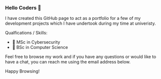 ### Hello Coders 👋

<!--
**jahangeeraslam1/jahangeeraslam1** is a ✨ _special_ ✨ repository because its `README.md` (this file) appears on your GitHub profile.

Here are some ideas to get you started:

- 🔭 I’m currently working on ...
- 🌱 I’m currently learning ...
- 👯 I’m looking to collaborate on ...
- 🤔 I’m looking for help with ...
- 💬 Ask me about ...
- 📫 How to reach me: ...
- 😄 Pronouns: ...
- ⚡ Fun fact: ...
-->

I have created this GitHub page to act as a portfolio for a few of my development projects which I have undertook during my time at univeristy. 

Qualfications / Skills:
- :closed_lock_with_key: MSc in Cybersecurity
- :school_satchel: BSc in Computer Science

Feel free to browse my work and if you have any questions or would like to have a chat, you can reach me using the email address below. 

Happy Browsing! 

